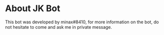 # About JK Bot

This bot was developed by minax#8410, for more information on the bot, do not hesitate to come and ask me in private message.